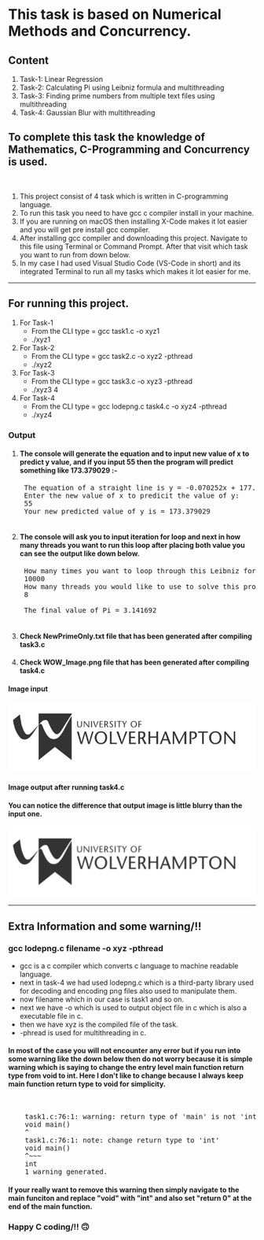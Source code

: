 # This task is based on Numerical Methods and Concurrency.
## Content
1. Task-1: Linear Regression
2. Task-2: Calculating Pi using Leibniz formula and multithreading
3. Task-3: Finding prime numbers from multiple text files using multithreading
4. Task-4: Gaussian Blur with multithreading   

## To complete this task the knowledge of Mathematics, C-Programming and Concurrency is used.
<br>

1. This project consist of 4 task which is written in C-programming language.
2. To run this task you need to have gcc c compiler install in your machine.
3. If you are running on macOS then installing X-Code makes it lot easier and you will get pre install gcc compiler.
4. After installing gcc compiler and downloading this project. Navigate to this file using Terminal or Command Prompt. After that visit which task you want to run from down below.
5. In my case I had used Visual Studio Code (VS-Code in short) and its integrated Terminal to run all my tasks which makes it lot easier for me.
<hr>

## For running this project.
1. For Task-1
    * From the CLI type = gcc task1.c -o xyz1
    * ./xyz1
2. For Task-2
    * From the CLI type = gcc task2.c -o xyz2 -pthread
    * ./xyz2
3. For Task-3
    * From the CLI type = gcc task3.c -o xyz3 -pthread
    * ./xyz3 4
4. For Task-4
    * From the CLI type = gcc lodepng.c task4.c -o xyz4 -pthread
    * ./xyz4

### Output
1. #### The console will generate the equation and to input new value of x to predict y value, and if you input 55 then the program will predict something like 173.379029 :- 
    <pre>
    The equation of a straight line is y = -0.070252x + 177.242871
    Enter the new value of x to predicit the value of y:
    55
    Your new predicted value of y is = 173.379029
    </pre>

2. #### The console will ask you to input iteration for loop and next in how many threads you want to run this loop after placing both value you can see the output like down below.
    <pre>
    How many times you want to loop through this Leibniz formula to get precise value of Pi:
    10000
    How many threads you would like to use to solve this problem:
    8

    The final value of Pi = 3.141692
    </pre>

3. #### Check NewPrimeOnly.txt file that has been generated after compiling task3.c

4. #### Check WOW_Image.png file that has been generated after compiling task4.c
#### Image input 
<img src="Data/image.png">

#### Image output after running task4.c
#### You can notice the difference that output image is little blurry than the input one.
<img src="WOW_Image.png">

<hr> 

## Extra Information and some warning/!!

### gcc lodepng.c filename -o xyz -pthread 
* gcc is a c compiler which converts c language to machine readable language.
* next in task-4 we had used lodepng.c which is a third-party library used for decoding and encoding png files also used to manipulate them.
* now filename which in our case is task1 and so on.
* next we have -o which is used to output object file in c which is also a executable file in c.
* then we have xyz is the compiled file of the task. 
* -phread is used for multithreading in c.

#### In most of the case you will not encounter any error but if you run into some warning like the down below then do not worry because it is simple warning which is saying to change the entry level main function return type from void to int. Here I don't like to change because I always keep main function return type to void for simplicity.
<br>
<pre>
    task1.c:76:1: warning: return type of 'main' is not 'int' [-Wmain-return-type]
    void main()
    ^
    task1.c:76:1: note: change return type to 'int'
    void main()
    ^~~~
    int
    1 warning generated.
</pre>

#### If your really want to remove this warning then simply navigate to the main funciton and replace "void" with "int" and also set "return 0" at the end of the main function.

### Happy C coding/!! 🙃
